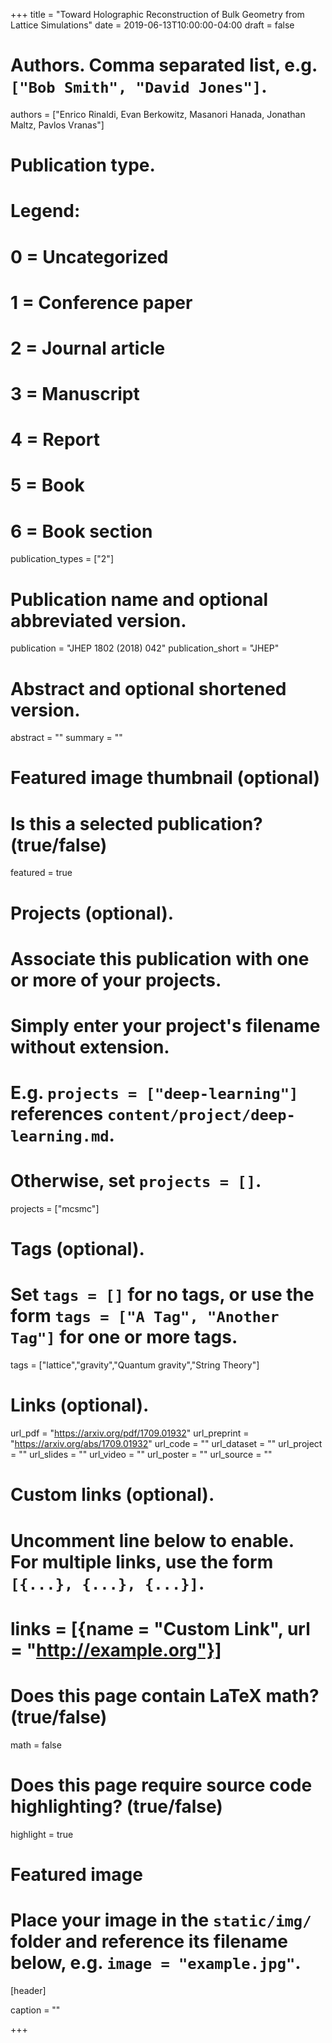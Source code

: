 +++
title = "Toward Holographic Reconstruction of Bulk Geometry from Lattice Simulations"
date = 2019-06-13T10:00:00-04:00
draft = false

# Authors. Comma separated list, e.g. `["Bob Smith", "David Jones"]`.
authors = ["Enrico Rinaldi,  Evan Berkowitz,  Masanori Hanada, Jonathan Maltz, Pavlos Vranas"]

# Publication type.
# Legend:
# 0 = Uncategorized
# 1 = Conference paper
# 2 = Journal article
# 3 = Manuscript
# 4 = Report
# 5 = Book
# 6 = Book section
publication_types = ["2"]

# Publication name and optional abbreviated version.
publication = "JHEP 1802 (2018) 042"
publication_short = "JHEP"

# Abstract and optional shortened version.
abstract = ""
summary = ""

# Featured image thumbnail (optional)


# Is this a selected publication? (true/false)
featured = true

# Projects (optional).
#   Associate this publication with one or more of your projects.
#   Simply enter your project's filename without extension.
#   E.g. `projects = ["deep-learning"]` references `content/project/deep-learning.md`.
#   Otherwise, set `projects = []`.
projects = ["mcsmc"]

# Tags (optional).
#   Set `tags = []` for no tags, or use the form `tags = ["A Tag", "Another Tag"]` for one or more tags.
tags = ["lattice","gravity","Quantum gravity","String Theory"]

# Links (optional).
url_pdf = "https://arxiv.org/pdf/1709.01932"
url_preprint = "https://arxiv.org/abs/1709.01932"
url_code = ""
url_dataset = ""
url_project = ""
url_slides = ""
url_video = ""
url_poster = ""
url_source = ""

# Custom links (optional).
#   Uncomment line below to enable. For multiple links, use the form `[{...}, {...}, {...}]`.
# links = [{name = "Custom Link", url = "http://example.org"}]

# Does this page contain LaTeX math? (true/false)
math = false

# Does this page require source code highlighting? (true/false)
highlight = true

# Featured image
# Place your image in the `static/img/` folder and reference its filename below, e.g. `image = "example.jpg"`.
[header]

caption = ""

+++
